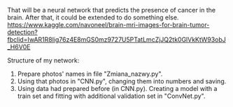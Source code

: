 That will be a neural network that predicts the presence of cancer in the brain. After that, it could be extended to do something else.
https://www.kaggle.com/navoneel/brain-mri-images-for-brain-tumor-detection?fbclid=IwAR1R8lig76z4E8mGS0mz9727U5PTatLmcZjJQ2tk0GlVkKtW93obJ_H6V0E

Structure of my network:
1. Prepare photos' names in file "Zmiana_nazwy.py".
2. Using that photos in "CNN.py", changing them into numbers and saving.
3. Using data had prepared before (in CNN.py). Creating a model with a train set and fitting with additional validation set in "ConvNet.py".
